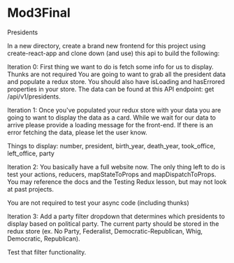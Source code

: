# Mod3Final
Presidents
 
In a new directory, create a brand new frontend for this project using create-react-app and clone down (and use) this api to build the following:

Iteration 0:
First thing we want to do is fetch some info for us to display. Thunks are not required You are going to want to grab all the president data and populate a redux store. You should also have isLoading and hasErrored properties in your store. The data can be found at this API endpoint: get /api/v1/presidents.

Iteration 1:
Once you've populated your redux store with your data you are going to want to display the data as a card. While we wait for our data to arrive please provide a loading message for the front-end. If there is an error fetching the data, please let the user know.

Things to display: number, president, birth_year, death_year, took_office, left_office, party

Iteration 2:
You basically have a full website now. The only thing left to do is test your actions, reducers, mapStateToProps and mapDispatchToProps. You may reference the docs and the Testing Redux lesson, but may not look at past projects.

You are not required to test your async code (including thunks)

Iteration 3:
Add a party filter dropdown that determines which presidents to display based on political party. The current party should be stored in the redux store (ex. No Party, Federalist, Democratic-Republican, Whig, Democratic, Republican).

Test that filter functionality.